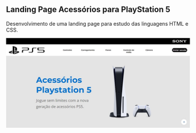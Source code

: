 ## Landing Page Acessórios para PlayStation 5

Desenvolvimento de uma landing page para estudo das linguagens HTML e CSS.

![LandingPage](assets/menuIntro.jpg "Landing Page Acessórios PS5")



